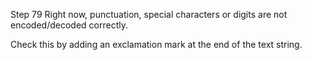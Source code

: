 Step 79
Right now, punctuation, special characters or digits are not encoded/decoded correctly.

Check this by adding an exclamation mark at the end of the text string.
